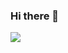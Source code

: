 ### Hi there 👋
<img src="https://user-images.githubusercontent.com/98665908/164992077-14f3c9da-3642-4c9d-81d7-368db371abc7.svg"/>
<!--
**andersonjalvarado/andersonjalvarado** is a ✨ _special_ ✨ repository because its `README.md` (this file) appears on your GitHub profile.

Here are some ideas to get you started:

- 🔭 I’m currently working on ...
- 🌱 I’m currently learning ...
- 👯 I’m looking to collaborate on ...
- 🤔 I’m looking for help with ...
- 💬 Ask me about ...
- 📫 How to reach me: ...
- 😄 Pronouns: ...
- ⚡ Fun fact: ...
-->
